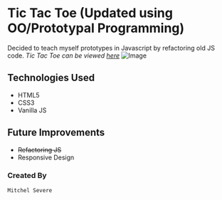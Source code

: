 # Tic Tac Toe (Updated using OO/Prototypal Programming)
Decided to teach myself prototypes in Javascript by refactoring old JS code.
*Tic Tac Toe can be viewed [here](https://thatdudemitch.github.io/tictactoe/)*
![Image](https://github.com/thatdudemitch/tictactoe/blob/master/images/tic-tac-screenshot.png)

## Technologies Used

* HTML5
* CSS3
* Vanilla JS


## Future Improvements

* ~~Refactoring JS~~
* Responsive Design


### Created By
`Mitchel Severe`




